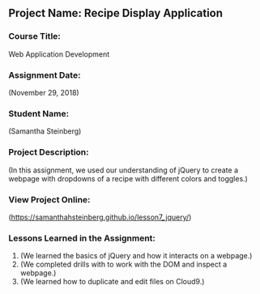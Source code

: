 ## Project Name:  Recipe Display Application

### Course Title:
Web Application Development

### Assignment Date:  
(November 29, 2018)

### Student Name:  
(Samantha Steinberg)

### Project Description:
(In this assignment, we used our understanding of jQuery to create a webpage with dropdowns of a recipe with different colors and toggles.)

### View Project Online:
(https://samanthahsteinberg.github.io/lesson7_jquery/)

### Lessons Learned in the Assignment:
1. (We learned the basics of jQuery and how it interacts on a webpage.)
2. (We completed drills with to work with the DOM and inspect a webpage.)
3. (We learned how to duplicate and edit files on Cloud9.)

